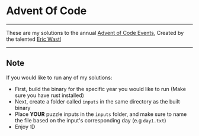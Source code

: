 # Advent Of Code
___
These are my solutions to the annual [Advent of Code Events](https://adventofcode.com), Created by the talented [Eric Wastl](http://was.tl/)
___
## Note
If you would like to run any of my solutions:
- First, build the binary for the specific year you would like to run (Make sure you have rust installed)
- Next, create a folder called `inputs` in the same directory as the built binary
- Place **YOUR** puzzle inputs in the `inputs` folder, and make sure to name the file based on the input's corresponding day (e.g `day1.txt`)
- Enjoy :D